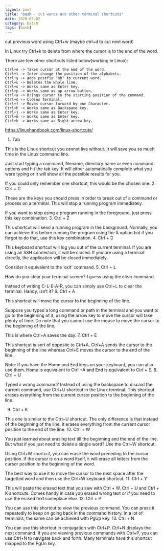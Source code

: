 ```yaml
---
layout: post
title: "Bash - cut words and other terminal shortcuts"
date: 2020-07-02
category: batch
tags: [bash]
---
```



cut previous word using Ctrl+w
(maybe ctrl+d to cut next word)



In Linux try Ctrl+k to delete from where the cursor is to the end of the word.

There are few other shortcuts listed below(working in Linux):

    Ctrl+e -> Takes cursor at the end of the word.
    Ctrl+t -> Inter-change the position of the alphabets.
    Ctrl+y -> adds postfix "hh" to current word.
    Ctrl+u -> Deletes the whole line.
    Ctrl+o -> Works same as Enter key.
    Ctrl+p -> Works same as up arrow button.
    Ctrl+a -> Brings cursor to the starting position of the command.
    Ctrl+d -> Closes terminal.
    Ctrl+f -> Moves cursor forward by one Character.
    Ctrl+h -> Works same as Backspace key.
    Ctrl+j -> Works same as Enter key.
    Ctrl+m -> Works same as Enter key.
    Ctrl+b -> Works same as Right-arrow key. 




https://linuxhandbook.com/linux-shortcuts/

1. Tab

This is the Linux shortcut you cannot live without. It will save you so much time in the Linux command line.

Just start typing a command, filename, directory name or even command options and hit the tab key. It will either automatically complete what you were typing or it will show all the possible results for you.

If you could only remember one shortcut, this would be the chosen one.
2. Ctrl + C

These are the keys you should press in order to break out of a command or process on a terminal. This will stop a running program immediately.

If you want to stop using a program running in the foreground, just press this key combination.
3. Ctrl + Z

This shortcut will send a running program in the background. Normally, you can achieve this before running the program using the & option but if you forgot to do that, use this key combination.
4. Ctrl + D

This keyboard shortcut will log you out of the current terminal. If you are using an SSH connection, it will be closed. If you are using a terminal directly, the application will be closed immediately.

Consider it equivalent to the ‘exit’ command.
5. Ctrl + L

How do you clear your terminal screen? I guess using the clear command.

Instead of writing C-L-E-A-R, you can simply use Ctrl+L to clear the terminal. Handy, isn’t it?
6. Ctrl + A

This shortcut will move the cursor to the beginning of the line.

Suppose you typed a long command or path in the terminal and you want to go to the beginning of it, using the arrow key to move the cursor will take plenty of time. Do note that you cannot use the mouse to move the cursor to the beginning of the line.

This is where Ctrl+A saves the day.
7. Ctrl + E

This shortcut is sort of opposite to Ctrl+A. Ctrl+A sends the cursor to the beginning of the line whereas Ctrl+E moves the cursor to the end of the line.

Note: If you have the Home and End keys on your keyboard, you can also use them. Home is equivalent to Ctrl +A and End is equivalent to Ctrl + E.
8. Ctrl + U

Typed a wrong command? Instead of using the backspace to discard the current command, use Ctrl+U shortcut in the Linux terminal. This shortcut erases everything from the current cursor position to the beginning of the line.

9. Ctrl + K

This one is similar to the Ctrl+U shortcut. The only difference is that instead of the beginning of the line, it erases everything from the current cursor position to the end of the line.
10. Ctrl + W

You just learned about erasing text till the beginning and the end of the line. But what if you just need to delete a single word? Use the Ctrl+W shortcut.

Using Ctrl+W shortcut, you can erase the word preceding to the cursor position. If the cursor is on a word itself, it will erase all letters from the cursor position to the beginning of the word.

The best way to use it to move the cursor to the next space after the targetted word and then use the Ctrl+W keyboard shortcut.
11. Ctrl + Y

This will paste the erased text that you saw with Ctrl + W, Ctrl + U and Ctrl + K shortcuts. Comes handy in case you erased wrong text or if you need to use the erased text someplace else.
12. Ctrl + P

You can use this shortcut to view the previous command. You can press it repeatedly to keep on going back in the command history. In a lot of terminals, the same can be achieved with PgUp key.
13. Ctrl + N

You can use this shortcut in conjugation with Ctrl+P. Ctrl+N displays the next command. If you are viewing previous commands with Ctrl+P, you can use Ctrl+N to navigate back and forth. Many terminals have this shortcut mapped to the PgDn key.
